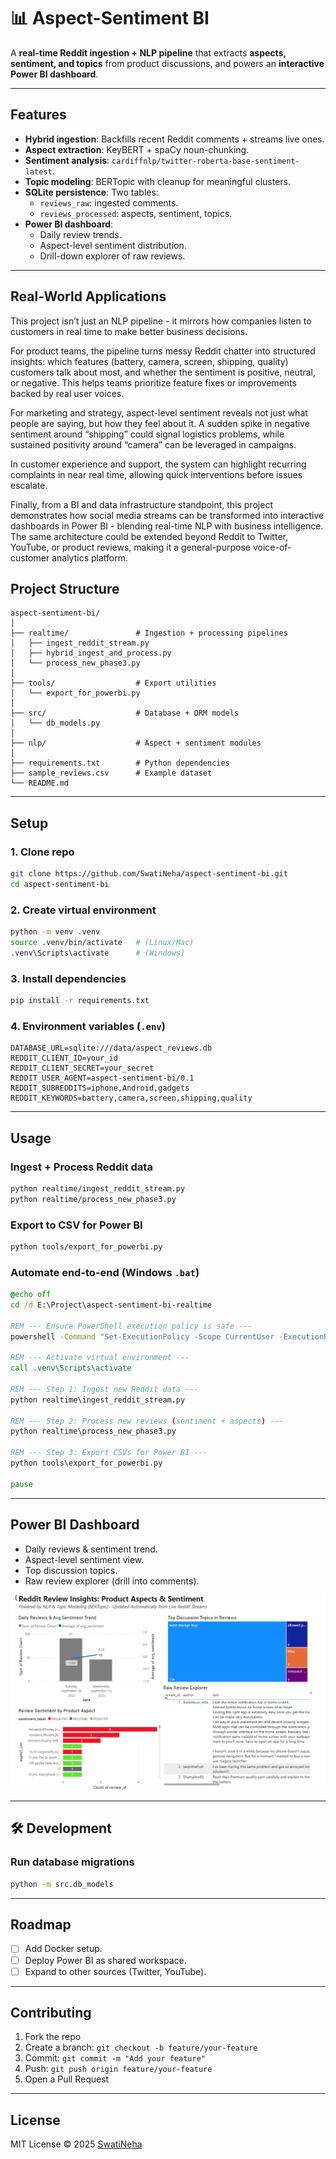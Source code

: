 # 📊 Aspect-Sentiment BI

A **real-time Reddit ingestion + NLP pipeline** that extracts **aspects, sentiment, and topics** from product discussions, and powers an **interactive Power BI dashboard**.

---

## Features
- **Hybrid ingestion**: Backfills recent Reddit comments + streams live ones.
- **Aspect extraction**: KeyBERT + spaCy noun-chunking.
- **Sentiment analysis**: `cardiffnlp/twitter-roberta-base-sentiment-latest`.
- **Topic modeling**: BERTopic with cleanup for meaningful clusters.
- **SQLite persistence**: Two tables:
  - `reviews_raw`: ingested comments.
  - `reviews_processed`: aspects, sentiment, topics.
- **Power BI dashboard**:
  - Daily review trends.
  - Aspect-level sentiment distribution.
  - Drill-down explorer of raw reviews.

---

## Real-World Applications

This project isn’t just an NLP pipeline - it mirrors how companies listen to customers in real time to make better business decisions.

For product teams, the pipeline turns messy Reddit chatter into structured insights: which features (battery, camera, screen, shipping, quality) customers talk about most, and whether the sentiment is positive, neutral, or negative. This helps teams prioritize feature fixes or improvements backed by real user voices.

For marketing and strategy, aspect-level sentiment reveals not just what people are saying, but how they feel about it. A sudden spike in negative sentiment around “shipping” could signal logistics problems, while sustained positivity around “camera” can be leveraged in campaigns.

In customer experience and support, the system can highlight recurring complaints in near real time, allowing quick interventions before issues escalate.

Finally, from a BI and data infrastructure standpoint, this project demonstrates how social media streams can be transformed into interactive dashboards in Power BI - blending real-time NLP with business intelligence. The same architecture could be extended beyond Reddit to Twitter, YouTube, or product reviews, making it a general-purpose voice-of-customer analytics platform.

## Project Structure
```
aspect-sentiment-bi/
│
├── realtime/               # Ingestion + processing pipelines
│   ├── ingest_reddit_stream.py
│   ├── hybrid_ingest_and_process.py
│   └── process_new_phase3.py
│
├── tools/                  # Export utilities
│   └── export_for_powerbi.py
│
├── src/                    # Database + ORM models
│   └── db_models.py
│
├── nlp/                    # Aspect + sentiment modules
│
├── requirements.txt        # Python dependencies
├── sample_reviews.csv      # Example dataset
└── README.md               
```

---

## Setup

### 1. Clone repo
```bash
git clone https://github.com/SwatiNeha/aspect-sentiment-bi.git
cd aspect-sentiment-bi
```

### 2. Create virtual environment
```bash
python -m venv .venv
source .venv/bin/activate   # (Linux/Mac)
.venv\Scripts\activate      # (Windows)
```

### 3. Install dependencies
```bash
pip install -r requirements.txt
```

### 4. Environment variables (`.env`)
```env
DATABASE_URL=sqlite:///data/aspect_reviews.db
REDDIT_CLIENT_ID=your_id
REDDIT_CLIENT_SECRET=your_secret
REDDIT_USER_AGENT=aspect-sentiment-bi/0.1
REDDIT_SUBREDDITS=iphone,Android,gadgets
REDDIT_KEYWORDS=battery,camera,screen,shipping,quality
```

---

## Usage

### Ingest + Process Reddit data
```bash
python realtime/ingest_reddit_stream.py
python realtime/process_new_phase3.py
```

### Export to CSV for Power BI
```bash
python tools/export_for_powerbi.py
```

### Automate end-to-end (Windows `.bat`)
```bat
@echo off
cd /d E:\Project\aspect-sentiment-bi-realtime

REM --- Ensure PowerShell execution policy is safe ---
powershell -Command "Set-ExecutionPolicy -Scope CurrentUser -ExecutionPolicy RemoteSigned -Force"

REM --- Activate virtual environment ---
call .venv\Scripts\activate

REM --- Step 1: Ingest new Reddit data ---
python realtime\ingest_reddit_stream.py

REM --- Step 2: Process new reviews (sentiment + aspects) ---
python realtime\process_new_phase3.py

REM --- Step 3: Export CSVs for Power BI ---
python tools\export_for_powerbi.py

pause
```

---

## Power BI Dashboard
- Daily reviews & sentiment trend.
- Aspect-level sentiment view.
- Top discussion topics.
- Raw review explorer (drill into comments).

<img src="docs/dashboard.png" alt="Dashboard Screenshot" width="600"/>

---

## 🛠️ Development

### Run database migrations
```bash
python -m src.db_models
```

---

## Roadmap
- [ ] Add Docker setup.
- [ ] Deploy Power BI as shared workspace.
- [ ] Expand to other sources (Twitter, YouTube).

---

## Contributing
1. Fork the repo
2. Create a branch: `git checkout -b feature/your-feature`
3. Commit: `git commit -m "Add your feature"`
4. Push: `git push origin feature/your-feature`
5. Open a Pull Request 

---

## License
MIT License © 2025 [SwatiNeha](https://github.com/SwatiNeha)
